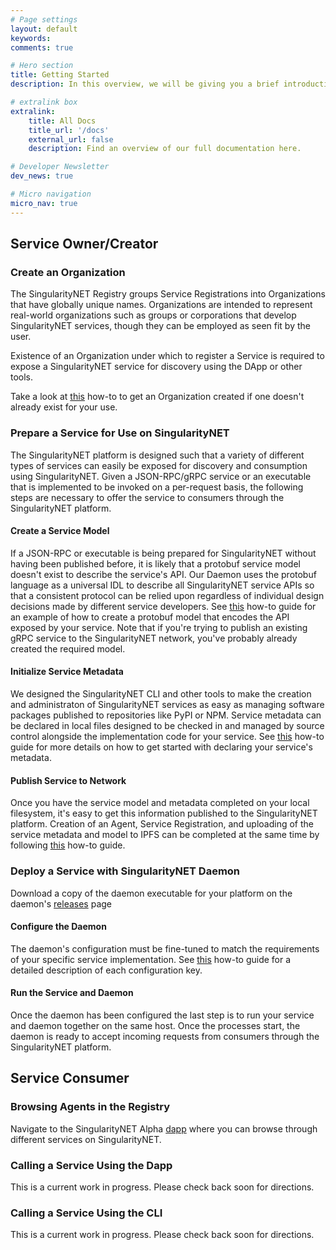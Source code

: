 ```yaml
---
# Page settings
layout: default
keywords:
comments: true

# Hero section
title: Getting Started
description: In this overview, we will be giving you a brief introduction to SingularityNET Tools.

# extralink box
extralink:
    title: All Docs
    title_url: '/docs'
    external_url: false
    description: Find an overview of our full documentation here.

# Developer Newsletter
dev_news: true

# Micro navigation
micro_nav: true
---
```


## Service Owner/Creator

### Create an Organization
The SingularityNET Registry groups Service Registrations into Organizations that have globally unique names.
Organizations are intended to represent real-world organizations such as groups or corporations that develop
SingularityNET services, though they can be employed as seen fit by the user.

Existence of an Organization under which to register a Service is required to expose a SingularityNET service
for discovery using the DApp or other tools.

Take a look at [this](/docs/all/platform-how-tos#create-an-organization-in-the-singularitynet-registry)
how-to to get an Organization created if one doesn't already exist for your use.

### Prepare a Service for Use on SingularityNET
The SingularityNET platform is designed such that a variety of different types of services can easily be exposed
for discovery and consumption using SingularityNET. Given a JSON-RPC/gRPC service or an executable that is implemented
to be invoked on a per-request basis, the following steps are necessary to offer the service to consumers
through the SingularityNET platform.

#### Create a Service Model
If a JSON-RPC or executable is being prepared for SingularityNET without having been published before, it is likely
that a protobuf service model doesn't exist to describe the service's API. Our Daemon uses the protobuf language as
a universal IDL to describe all SingularityNET service APIs so that a consistent protocol can be relied upon
regardless of individual design decisions made by different service developers. See
[this](/docs/all/platform-how-tos#create-a-service-model) how-to guide for an
example of how to create a protobuf model that encodes the API exposed by your service. Note that if you're trying to
publish an existing gRPC service to the SingularityNET network, you've probably already created the required model.

#### Initialize Service Metadata
We designed the SingularityNET CLI and other tools to make the creation and administraton of SingularityNET services
as easy as managing software packages published to repositories like PyPI or NPM. Service metadata can be declared
in local files designed to be checked in and managed by source control alongside the implementation code for your
service. See [this](/docs/all/platform-how-tos#initialize-service-metadata) how-to guide for
more details on how to get started with declaring your service's metadata.

#### Publish Service to Network
Once you have the service model and metadata completed on your local filesystem, it's easy to get this information
published to the SingularityNET platform. Creation of an Agent, Service Registration, and uploading of the service
metadata and model to IPFS can be completed at the same time by following
[this](/docs/all/platform-how-tos#publish-service-metadata) how-to guide.

### Deploy a Service with SingularityNET Daemon

Download a copy of the daemon executable for your platform on the daemon's
[releases](https://github.com/singnet/snet-daemon/releases) page

#### Configure the Daemon
The daemon's configuration must be fine-tuned to match the requirements of your specific service implementation.
See [this](/docs/all/platform-how-tos#configure-singularitynet-daemon) how-to guide for
a detailed description of each configuration key.

#### Run the Service and Daemon
Once the daemon has been configured the last step is to run your service and daemon together on the same host.
Once the processes start, the daemon is ready to accept incoming requests from consumers through the SingularityNET
platform.

## Service Consumer

### Browsing Agents in the Registry
Navigate to the SingularityNET Alpha [dapp](http://alpha.singularitynet.io) where you can browse through different
services on SingularityNET.

### Calling a Service Using the Dapp
This is a current work in progress. Please check back soon for directions.

### Calling a Service Using the CLI
This is a current work in progress. Please check back soon for directions.
